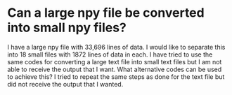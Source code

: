 
# Can a large npy file be converted into small npy files?

I have a large npy file with 33,696 lines of data. I would like to separate this into 18 small files with 1872 lines of data in each. I have tried to use the same codes for converting a large text file into small text files but I am not able to receive the output that I want. What alternative codes can be used to achieve this?
I tried to repeat the same steps as done for the text file but did not receive the output that I wanted.

        